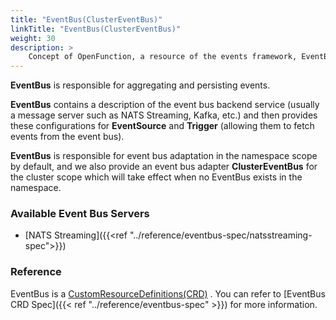 ```yaml
---
title: "EventBus(ClusterEventBus)"
linkTitle: "EventBus(ClusterEventBus)"
weight: 30
description: >
    Concept of OpenFunction, a resource of the events framework, EventBus(ClusterEventBus)
---
```


**EventBus** is responsible for aggregating and persisting events.

**EventBus** contains a description of the event bus backend service (usually a message server such as NATS Streaming, Kafka, etc.) and then provides these configurations for **EventSource** and **Trigger** (allowing them to fetch events from the event bus).

**EventBus** is responsible for event bus adaptation in the namespace scope by default, and we also provide an event bus adapter **ClusterEventBus** for the cluster scope which will take effect when no EventBus exists in the namespace.

### Available Event Bus Servers

- [NATS Streaming]({{<ref "../reference/eventbus-spec/natsstreaming-spec">}})

### Reference

EventBus is a [CustomResourceDefinitions(CRD)](https://kubernetes.io/docs/tasks/extend-kubernetes/custom-resources/custom-resource-definitions/) . You can refer to [EventBus CRD Spec]({{< ref "../reference/eventbus-spec" >}}) for more information.
